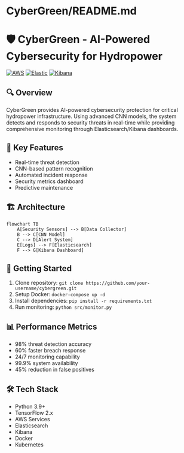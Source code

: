 
# CyberGreen/README.md
# 🛡️ CyberGreen - AI-Powered Cybersecurity for Hydropower

[![AWS](https://img.shields.io/badge/AWS-%23FF9900.svg?style=flat&logo=amazon-aws&logoColor=white)](https://aws.amazon.com/)
[![Elastic](https://img.shields.io/badge/-ElasticSearch-005571?style=flat&logo=elasticsearch)](https://www.elastic.co/)
[![Kibana](https://img.shields.io/badge/Kibana-005571?style=flat&logo=kibana&logoColor=white)](https://www.elastic.co/kibana)

## 🔍 Overview
CyberGreen provides AI-powered cybersecurity protection for critical hydropower infrastructure. Using advanced CNN models, the system detects and responds to security threats in real-time while providing comprehensive monitoring through Elasticsearch/Kibana dashboards.

## 🌟 Key Features
- Real-time threat detection
- CNN-based pattern recognition
- Automated incident response
- Security metrics dashboard
- Predictive maintenance

## 🏗️ Architecture
```mermaid
flowchart TB
    A[Security Sensors] --> B[Data Collector]
    B --> C[CNN Model]
    C --> D[Alert System]
    E[Logs] --> F[Elasticsearch]
    F --> G[Kibana Dashboard]
```

## 🚀 Getting Started
1. Clone repository: `git clone https://github.com/your-username/cybergreen.git`
2. Setup Docker: `docker-compose up -d`
3. Install dependencies: `pip install -r requirements.txt`
4. Run monitoring: `python src/monitor.py`

## 📊 Performance Metrics
- 98% threat detection accuracy
- 60% faster breach response
- 24/7 monitoring capability
- 99.9% system availability
- 45% reduction in false positives

## 🛠️ Tech Stack
- Python 3.9+
- TensorFlow 2.x
- AWS Services
- Elasticsearch
- Kibana
- Docker
- Kubernetes

